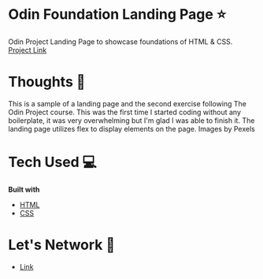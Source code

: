# Odin Foundation Landing Page ⭐️

Odin Project Landing Page to showcase foundations of HTML & CSS.
[Project Link](https://marceloquerque.github.io/odin-foundations-landing-page/)

# Thoughts 💭

This is a sample of a landing page and the second exercise following The Odin Project course. This was the first time I started coding without any boilerplate, it was very overwhelming but I'm glad I was able to finish it. The landing page utilizes flex to display elements on the page.
Images by Pexels

# Tech Used 💻

**Built with**

- [HTML](https://developer.mozilla.org/en-US/docs/Web/HTML)
- [CSS](https://developer.mozilla.org/en-US/docs/Web/CSS)

# Let's Network 🔗

- [Link](https://www.instagram.com/marceloquerque/)
